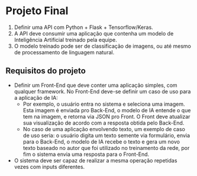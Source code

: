 # Projeto Final

1. Definir uma API com Python + Flask + Tensorflow/Keras.
2. A API deve consumir uma aplicação que contenha um modelo de Inteligência Artificial treinado pela equipe.
3. O modelo treinado pode ser de classificação de imagens, ou até mesmo de processamento de linguagem natural.

## Requisitos do projeto

- Definir um Front-End que deve conter uma aplicação simples, com qualquer framework. No Front-End deve-se definir um caso de uso para a aplicação de IA:
  - Por exemplo, o usuário entra no sistema e seleciona uma imagem. Esta imagem é enviada pro Back-End, o modelo de IA entende o que tem na imagem, e retorna via JSON pro Front. O Front deve atualizar sua visualização de acordo com a resposta obtida pelo Back-End.
  - No caso de uma aplicação envolvendo texto, um exemplo de caso de uso seria: o usuário digita um texto semente via formulário, envia para o Back-End, o modelo de IA recebe o texto e gera um novo texto baseado no autor que foi utilizado no treinamento da rede, por fim o sistema envia uma resposta para o Front-End.
- O sistema deve ser capaz de realizar a mesma operação repetidas vezes com inputs diferentes.
